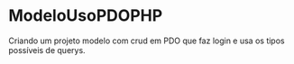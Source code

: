 # ModeloUsoPDOPHP
Criando  um projeto modelo com crud em PDO que faz login e usa os tipos possíveis de querys. 


